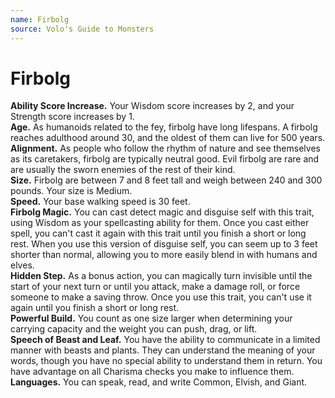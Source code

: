 ```yaml
---
name: Firbolg
source: Volo's Guide to Monsters
---
```

# Firbolg
**Ability Score Increase.** Your Wisdom score increases
by 2, and your Strength score increases by 1.<br/>
**Age.** As humanoids related to the fey, firbolg have long
lifespans. A firbolg reaches adulthood around 30, and
the oldest of them can live for 500 years.<br/>
**Alignment.** As people who follow the rhythm of nature and see themselves as its caretakers, firbolg are
typically neutral good. Evil firbolg are rare and are usually the sworn enemies of the rest of their kind.<br/>
**Size.** Firbolg are between 7 and 8 feet tall and weigh
between 240 and 300 pounds. Your size is Medium.<br/>
**Speed.** Your base walking speed is 30 feet.<br/>
**Firbolg Magic.** You can cast detect magic and disguise
self with this trait, using Wisdom as your spellcasting
ability for them. Once you cast either spell, you can't
cast it again with this trait until you finish a short or
long rest. When you use this version of disguise self, you
can seem up to 3 feet shorter than normal, allowing you
to more easily blend in with humans and elves.<br/>
**Hidden Step.** As a bonus action, you can magically
turn invisible until the start of your next turn or until
you attack, make a damage roll, or force someone to
make a saving throw. Once you use this trait, you can't
use it again until you finish a short or long rest.<br/>
**Powerful Build.** You count as one size larger when
determining your carrying capacity and the weight you
can push, drag, or lift.<br/>
**Speech of Beast and Leaf.** You have the ability to
communicate in a limited manner with beasts and
plants. They can understand the meaning of your words,
though you have no special ability to understand them in
return. You have advantage on all Charisma checks you
make to influence them.<br/>
**Languages.** You can speak, read, and write Common,
Elvish, and Giant.